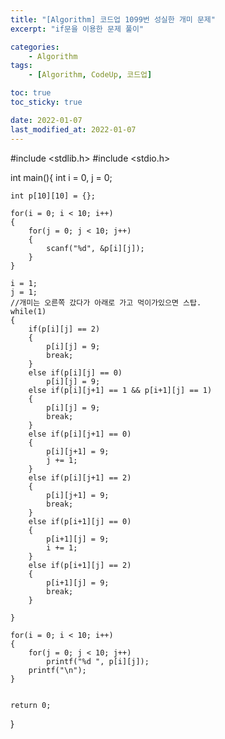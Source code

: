 ```yaml
---
title: "[Algorithm] 코드업 1099번 성실한 개미 문제"
excerpt: "if문을 이용한 문제 풀이"

categories:
    - Algorithm
tags:
    - [Algorithm, CodeUp, 코드업]

toc: true
toc_sticky: true

date: 2022-01-07
last_modified_at: 2022-01-07
---
```


#include <stdlib.h>
#include <stdio.h>

int main(){
    int i = 0, j = 0;
    
    int p[10][10] = {};
    
    for(i = 0; i < 10; i++)
    {
        for(j = 0; j < 10; j++)
        {
            scanf("%d", &p[i][j]);
        }
    }
    
    i = 1;
    j = 1;
    //개미는 오른쪽 갔다가 아래로 가고 먹이가있으면 스탑.
    while(1)
    {
        if(p[i][j] == 2)
        {
            p[i][j] = 9;
            break;
        }
        else if(p[i][j] == 0)
            p[i][j] = 9;
        else if(p[i][j+1] == 1 && p[i+1][j] == 1)
        {
            p[i][j] = 9;
            break;
        }
        else if(p[i][j+1] == 0)
        {
            p[i][j+1] = 9;
            j += 1;
        }
        else if(p[i][j+1] == 2)
        {
            p[i][j+1] = 9;
            break;
        }
        else if(p[i+1][j] == 0)
        {
            p[i+1][j] = 9;
            i += 1;
        }
        else if(p[i+1][j] == 2)
        {
            p[i+1][j] = 9;
            break;
        }
        
    }
    
    for(i = 0; i < 10; i++)
    {
        for(j = 0; j < 10; j++)
            printf("%d ", p[i][j]);
        printf("\n");
    }

    
    return 0;
}